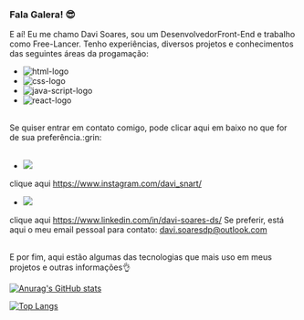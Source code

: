 ### Fala Galera! :sunglasses: 

E aí! Eu me chamo Davi Soares, sou um DesenvolvedorFront-End e trabalho como Free-Lancer. Tenho experiências, diversos projetos e conhecimentos das seguintes áreas da progamação:

- <img src="https://img.shields.io/badge/HTML5-E34F26?style=for-the-badge&logo=html5&logoColor=white" alt="html-logo"/>
- <img src="https://img.shields.io/badge/CSS3-1572B6?style=for-the-badge&logo=css3&logoColor=white" alt="css-logo"/>
- <img src="https://img.shields.io/badge/JavaScript-F7DF1E?style=for-the-badge&logo=javascript&logoColor=black" alt="java-script-logo"/>
- <img src="https://img.shields.io/badge/React-20232A?style=for-the-badge&logo=react&logoColor=61DAFB" alt="react-logo"/>
<br>
Se quiser entrar em contato comigo, pode clicar aqui em baixo no que for de sua preferência.:grin:
<br>
<br>

 - <img href="https://www.instagram.com/davi_snart/" src="https://img.shields.io/badge/Instagram-E4405F?style=for-the-badge&logo=instagram&logoColor=white"/>
 clique aqui https://www.instagram.com/davi_snart/
 - <img href="https://www.linkedin.com/in/davi-soares-ds/" src="https://img.shields.io/badge/LinkedIn-0077B5?style=for-the-badge&logo=linkedin&logoColor=white"/>
 clique aqui https://www.linkedin.com/in/davi-soares-ds/
Se preferir, está aqui o meu email pessoal para contato: davi.soaresdp@outlook.com
<br>
<br>


E por fim, aqui estão algumas das tecnologias que mais uso em meus projetos e outras informações:ok_hand:
<br/>

 [![Anurag's GitHub stats](https://github-readme-stats.vercel.app/api?username=DaviSnart)](https://github.com/anuraghazra/github-readme-stats)

 [![Top Langs](https://github-readme-stats.vercel.app/api/top-langs/?username=DaviSnart)](https://github.com/anuraghazra/github-readme-stats)
  


